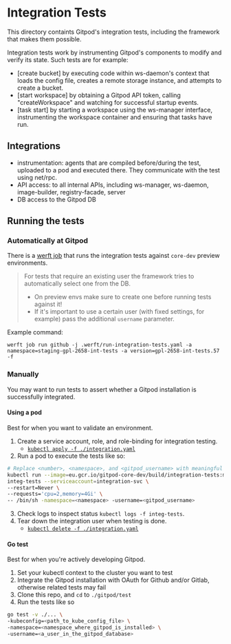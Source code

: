 # Integration Tests

This directory containts Gitpod's integration tests, including the framework that makes them possible.

Integration tests work by instrumenting Gitpod's components to modify and verify its state.
Such tests are for example:
  - [create bucket] by executing code within ws-daemon's context that loads the config file,
    creates a remote storage instance, and attempts to create a bucket.
  - [start workspace] by obtaining a Gitpod API token, calling "createWorkspace" and watching
    for successful startup events.
  - [task start] by starting a workspace using the ws-manager interface, instrumenting the
    workspace container and ensuring that tasks have run.

## Integrations
- instrumentation: agents that are compiled before/during the test, uploaded to a pod and executed there.
                   They communicate with the test using net/rpc.
- API access: to all internal APIs, including ws-manager, ws-daemon, image-builder, registry-facade, server
- DB access to the Gitpod DB

## Running the tests

### Automatically at Gitpod

There is a [werft job](../.werft/run-integration-tests.yaml) that runs the integration tests against `core-dev` preview environments.

 > For tests that require an existing user the framework tries to automatically select one from the DB.
 > - On preview envs make sure to create one before running tests against it!
 > - If it's important to use a certain user (with fixed settings, for example) pass the additional `username` parameter.

Example command:
```
werft job run github -j .werft/run-integration-tests.yaml -a namespace=staging-gpl-2658-int-tests -a version=gpl-2658-int-tests.57 -f
```

### Manually

You may want to run tests to assert whether a Gitpod installation is successfully integrated.

#### Using a pod

Best for when you want to validate an environment.

1. Create a service account, role, and role-binding for integration testing.
   * [`kubectl apply -f ./integration.yaml`](./integration.yaml)
2. Run a pod to execute the tests like so:

  ```bash
  # Replace <number>, <namespace>, and <gitpod_username> with meaningful values
  kubectl run --image=eu.gcr.io/gitpod-core-dev/build/integration-tests:main.<number> \
  integ-tests --serviceaccount=integration-svc \
  --restart=Never \
  --requests='cpu=2,memory=4Gi' \
  -- /bin/sh -namespace=<namespace> -username=<gitpod_username>
  ```
3. Check logs to inspect status `kubectl logs -f integ-tests`.
4. Tear down the integration user when testing is done.
   * [`kubectl delete -f ./integration.yaml`](./integration.yaml)

#### Go test

Best for when you're actively developing Gitpod.

1. Set your kubectl context to the cluster you want to test
2. Integrate the Gitpod installation with OAuth for Github and/or Gitlab, otherwise related tests may fail
3. Clone this repo, and `cd` to `./gitpod/test`
4. Run the tests like so
  ```bash
  go test -v ./... \
  -kubeconfig=<path_to_kube_config_file> \
  -namespace=<namespace_where_gitpod_is_installed> \
  -username=<a_user_in_the_gitpod_database>
  ```
